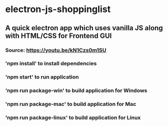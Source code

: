 # electron-js-shoppinglist
## A quick electron app which uses vanilla JS along with HTML/CSS for Frontend GUI
### Source: https://youtu.be/kN1Czs0m1SU
### 
### 'npm install' to install dependencies
### 'npm start' to run application
### 'npm run package-win'   to build application for Windows
### 'npm run package-mac'   to build application for Mac
### 'npm run package-linux' to build application for Linux
